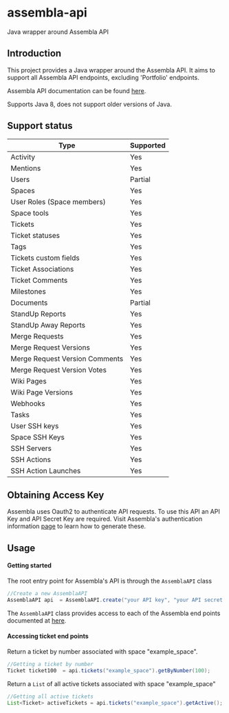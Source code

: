 # assembla-api

Java wrapper around Assembla API

## Introduction

This project provides a Java wrapper around the Assembla API. It aims to support
all Assembla API endpoints, excluding 'Portfolio' endpoints.

Assembla API documentation can be found [here](https://api-doc.assembla.com/content/api_reference.html).

Supports Java 8, does not support older versions of Java.

## Support status

| Type                           | Supported |
|--------------------------------|-----------|
| Activity                       | Yes       | 
| Mentions                       | Yes       |
| Users                          | Partial   |
| Spaces                         | Yes       |
| User Roles (Space members)     | Yes       |
| Space tools                    | Yes       | 
| Tickets                        | Yes       |
| Ticket statuses                | Yes       |
| Tags                           | Yes       |
| Tickets custom fields          | Yes       |
| Ticket Associations            | Yes       |
| Ticket Comments                | Yes       |
| Milestones                     | Yes       |
| Documents                      | Partial   |
| StandUp Reports                | Yes       |
| StandUp Away Reports           | Yes       |
| Merge Requests                 | Yes       |
| Merge Request Versions         | Yes       |
| Merge Request Version Comments | Yes       |
| Merge Request Version Votes    | Yes       |
| Wiki Pages                     | Yes       | 
| Wiki Page Versions             | Yes       |
| Webhooks                       | Yes       |
| Tasks                          | Yes       |
| User SSH keys                  | Yes       |
| Space SSH Keys                 | Yes       |
| SSH Servers                    | Yes       |
| SSH Actions                    | Yes       |
| SSH Action Launches            | Yes       |


## Obtaining Access Key
Assembla uses Oauth2 to authenticate API requests. To use this API
an API Key and API Secret Key are required. Visit Assembla's authentication
information [page](https://api-doc.assembla.com/content/authentication.html#key_secret_credentials) to learn how to generate these.

## Usage
#### Getting started 

The root entry point for Assembla's API is through the `AssemblaAPI` class 
```java
//Create a new AssemblaAPI 
AssemblaAPI api  = AssemblaAPI.create("your API key", "your API secret key");        
```
The `AssemblaAPI` class provides access to each of the Assembla end points documented at [here](https://api-doc.assembla.com/content/api_reference.html). 

#### Accessing ticket end points

Return a ticket by number associated with space "example_space".
```java 
//Getting a ticket by number
Ticket ticket100  = api.tickets("example_space").getByNumber(100);
```
Return a `List` of all active tickets associated with space "example_space"
```java
//Getting all active tickets
List<Ticket> activeTickets = api.tickets("example_space").getActive();

